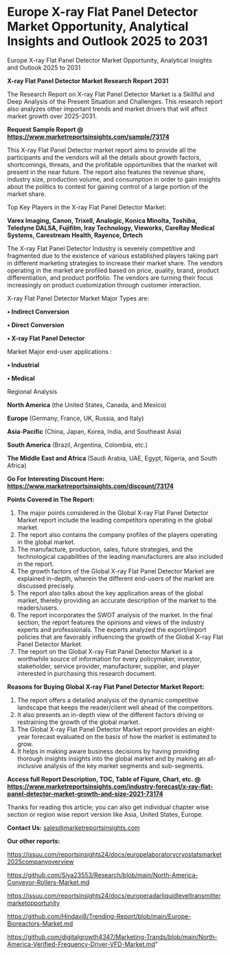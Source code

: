 # Europe X-ray Flat Panel Detector Market Opportunity, Analytical Insights and Outlook 2025 to 2031
Europe X-ray Flat Panel Detector Market Opportunity, Analytical Insights and Outlook 2025 to 2031

<strong>X-ray Flat Panel Detector Market Research Report 2031</strong>

The Research Report on X-ray Flat Panel Detector Market is a Skillful and Deep Analysis of the Present Situation and Challenges. This research report also analyzes other important trends and market drivers that will affect market growth over 2025-2031.

<strong>Request Sample Report @ <a href=https://www.marketreportsinsights.com/sample/73174>https://www.marketreportsinsights.com/sample/73174</a></strong>

This X-ray Flat Panel Detector market report aims to provide all the participants and the vendors will all the details about growth factors, shortcomings, threats, and the profitable opportunities that the market will present in the near future. The report also features the revenue share, industry size, production volume, and consumption in order to gain insights about the politics to contest for gaining control of a large portion of the market share.

Top Key Players in the X-ray Flat Panel Detector Market:

<strong>Varex Imaging, Canon, Trixell, Analogic, Konica Minolta, Toshiba, Teledyne DALSA, Fujifilm, Iray Technology, Vieworks, CareRay Medical Systems, Carestream Health, Rayence, Drtech</strong>

The X-ray Flat Panel Detector Industry is severely competitive and fragmented due to the existence of various established players taking part in different marketing strategies to increase their market share. The vendors operating in the market are profiled based on price, quality, brand, product differentiation, and product portfolio. The vendors are turning their focus increasingly on product customization through customer interaction.

X-ray Flat Panel Detector Market Major Types are:

<strong>• Indirect Conversion

• Direct Conversion

• X-ray Flat Panel Detector</strong>

Market Major end-user applications :

<strong>• Industrial

• Medical</strong>

Regional Analysis

</u><strong><b>North America</b></strong> (the United States, Canada, and Mexico)

<strong><b>Europe </b></strong>(Germany, France, UK, Russia, and Italy)

<strong><b>Asia-Pacific</b></strong> (China, Japan, Korea, India, and Southeast Asia)

<strong><b>South America</b></strong> (Brazil, Argentina, Colombia, etc.)

<strong><b>The Middle East and Africa</b></strong> (Saudi Arabia, UAE, Egypt, Nigeria, and South Africa)

<strong>Go For Interesting Discount Here: <a href=https://www.marketreportsinsights.com/discount/73174>https://www.marketreportsinsights.com/discount/73174</a></strong>

<strong>Points Covered in The Report:</strong>
<ol>
  <li>The major points considered in the Global X-ray Flat Panel Detector Market report include the leading competitors operating in the global market.</li>
  <li>The report also contains the company profiles of the players operating in the global market.</li>
  <li>The manufacture, production, sales, future strategies, and the technological capabilities of the leading manufacturers are also included in the report.</li>
  <li>The growth factors of the Global X-ray Flat Panel Detector Market are explained in-depth, wherein the different end-users of the market are discussed precisely.</li>
  <li>The report also talks about the key application areas of the global market, thereby providing an accurate description of the market to the readers/users.</li>
  <li>The report incorporates the SWOT analysis of the market. In the final section, the report features the opinions and views of the industry experts and professionals. The experts analyzed the export/import policies that are favorably influencing the growth of the Global X-ray Flat Panel Detector Market.</li>
  <li>The report on the Global X-ray Flat Panel Detector Market is a worthwhile source of information for every policymaker, investor, stakeholder, service provider, manufacturer, supplier, and player interested in purchasing this research document.</li>
</ol>
<strong>Reasons for Buying Global X-ray Flat Panel Detector Market Report:</strong>

<ol>
  <li>The report offers a detailed analysis of the dynamic competitive landscape that keeps the reader/client well ahead of the competitors.</li>
  <li>It also presents an in-depth view of the different factors driving or restraining the growth of the global market.</li>
  <li>The Global X-ray Flat Panel Detector Market report provides an eight-year forecast evaluated on the basis of how the market is estimated to grow.</li>
  <li>It helps in making aware business decisions by having providing thorough insights insights into the global market and by making an all-inclusive analysis of the key market segments and sub-segments.</li>
</ol>
<strong>Access full Report Description, TOC, Table of Figure, Chart, etc. @ <a href=https://www.marketreportsinsights.com/industry-forecast/x-ray-flat-panel-detector-market-growth-and-size-2021-73174>https://www.marketreportsinsights.com/industry-forecast/x-ray-flat-panel-detector-market-growth-and-size-2021-73174</a></strong>


Thanks for reading this article; you can also get individual chapter wise section or region wise report version like Asia, United States, Europe.

<strong>Contact Us:</strong>
sales@marketreportsinsights.com

<strong>Our other reports:</strong>

<a href=https://issuu.com/reportsinsights24/docs/europelaboratorycryostatsmarket2025companyoverview>https://issuu.com/reportsinsights24/docs/europelaboratorycryostatsmarket2025companyoverview</a>

<a href=https://github.com/Siya23553/Research/blob/main/North-America-Conveyor-Rollers-Market.md>https://github.com/Siya23553/Research/blob/main/North-America-Conveyor-Rollers-Market.md</a>

<a href=https://issuu.com/reportsinsights24/docs/europeradarliquidleveltransmittermarketopportunity>https://issuu.com/reportsinsights24/docs/europeradarliquidleveltransmittermarketopportunity</a>

<a href=https://github.com/Hindavi8/Trending-Report/blob/main/Europe-Bioreactors-Market.md>https://github.com/Hindavi8/Trending-Report/blob/main/Europe-Bioreactors-Market.md</a>

<a href=https://github.com/digitalgrowth4347/Marketing-Trands/blob/main/North-America-Verified-Frequency-Driver-VFD-Market.md>https://github.com/digitalgrowth4347/Marketing-Trands/blob/main/North-America-Verified-Frequency-Driver-VFD-Market.md</a>"
